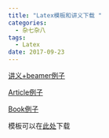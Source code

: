 ```yaml
---
title: "Latex模板和讲义下载 "
categories:
  - 杂七杂八
tags:
  - Latex
date: 2017-09-23
---
```



[讲义+beamer例子](/files/Latex讲义/lecture.zip)

[Article例子](/files/Latex讲义/Example.rar)

[Book例子](/files/Latex讲义/Example2.zip)


模板可以在[此处]( https://www.latextemplates.com/ )下载
